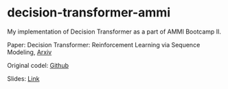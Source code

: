 # decision-transformer-ammi

My implementation of Decision Transformer as a part of AMMI Bootcamp II.

Paper: Decision Transformer: Reinforcement Learning via Sequence Modeling, [Arxiv](https://arxiv.org/abs/2106.01345)

Original codel: [Github](https://github.com/kzl/decision-transformer)

Slides: [Link](https://docs.google.com/presentation/d/1UC4lRa7Rp1DrWDjl-jJEHkFddBdCLfoQgxj2x7oqVkg/edit?usp=sharing)
